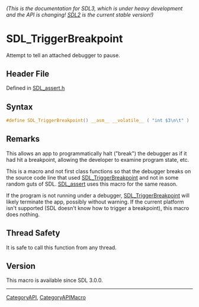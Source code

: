###### (This is the documentation for SDL3, which is under heavy development and the API is changing! [SDL2](https://wiki.libsdl.org/SDL2/) is the current stable version!)
# SDL_TriggerBreakpoint

Attempt to tell an attached debugger to pause.

## Header File

Defined in [SDL_assert.h](https://github.com/libsdl-org/SDL/blob/main/include/SDL3/SDL_assert.h)

## Syntax

```c
#define SDL_TriggerBreakpoint() __asm__ __volatile__ ( "int $3\n\t" )
```

## Remarks

This allows an app to programmatically halt ("break") the debugger as if it
had hit a breakpoint, allowing the developer to examine program state, etc.

This is a macro and not first class functions so that the debugger breaks
on the source code line that used
[SDL_TriggerBreakpoint](SDL_TriggerBreakpoint) and not in some random guts
of SDL. [SDL_assert](SDL_assert) uses this macro for the same reason.

If the program is not running under a debugger,
[SDL_TriggerBreakpoint](SDL_TriggerBreakpoint) will likely terminate the
app, possibly without warning. If the current platform isn't supported (SDL
doesn't know how to trigger a breakpoint), this macro does nothing.

## Thread Safety

It is safe to call this function from any thread.

## Version

This macro is available since SDL 3.0.0.

----
[CategoryAPI](CategoryAPI), [CategoryAPIMacro](CategoryAPIMacro)

